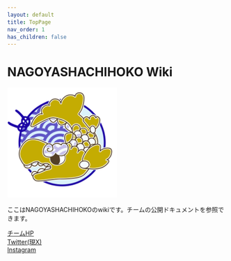 ```yaml
---
layout: default
title: TopPage
nav_order: 1
has_children: false
---
```

# NAGOYASHACHIHOKO Wiki  
<img src="./img/logo.png" width="50%">

ここはNAGOYASHACHIHOKOのwikiです。チームの公開ドキュメントを参照できます。

[チームHP](https://nagoyashachihoko.wixsite.com/nagoya-shachihoko)  
[Twitter(現X)](https://twitter.com/RoboMaster8)  
[Instagram](https://www.instagram.com/robomaster.tokai/)  
[]([facebook](https://www.facebook.com/NAGOYASHACHIHOKO/)コメントアウト中  )